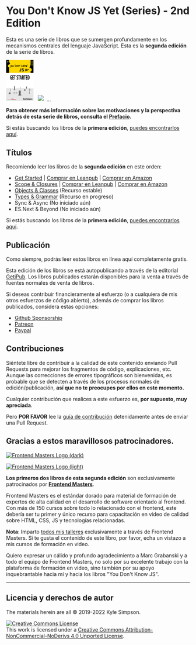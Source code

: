# You Don't Know JS Yet (Series) - 2nd Edition

Esta es una serie de libros que se sumergen profundamente en los mecanismos centrales del lenguaje JavaScript. Esta es la **segunda edición** de la serie de libros.

<a href="https://leanpub.com/ydkjsy-get-started"><img src="get-started/images/cover.png" width="75"></a>&nbsp;&nbsp;
<a href="https://leanpub.com/ydkjsy-scope-closures"><img src="scope-closures/images/cover.png" width="75"></a>&nbsp;&nbsp;...

**Para obtener más información sobre las motivaciones y la perspectiva detrás de esta serie de libros, consulta el [Prefacio](preface.md).**

Si estás buscando los libros de la **primera edición**, [puedes encontrarlos aquí](https://github.com/getify/You-Dont-Know-JS/blob/1st-ed/README.md).

## Títulos

Recomiendo leer los libros de la **segunda edición** en este orden:

* [Get Started](get-started/README.md) | [Comprar en Leanpub](https://leanpub.com/ydkjsy-get-started) | [Comprar en Amazon](https://www.amazon.com/dp/B084BNMN7T)
* [Scope & Closures](scope-closures/README.md) | [Comprar en Leanpub](https://leanpub.com/ydkjsy-scope-closures) | [Comprar en Amazon](https://www.amazon.com/dp/B08634PZ3N)
* [Objects & Classes](objects-classes/README.md) (Recurso estable)
* [Types & Grammar](types-grammar/README.md) (Recurso en progreso)
* Sync & Async (No iniciado aún)
* ES.Next & Beyond (No iniciado aún)

Si estás buscando los libros de la **primera edición**, [puedes encontrarlos aquí](https://github.com/getify/You-Dont-Know-JS/blob/1st-ed/README.md).

## Publicación

Como siempre, podrás leer estos libros en línea aquí completamente gratis.

Esta edición de los libros se está autopublicando a través de la editorial [GetiPub](https://geti.pub). Los libros publicados estarán disponibles para la venta a través de fuentes normales de venta de libros.

Si deseas contribuir financieramente al esfuerzo (o a cualquiera de mis otros esfuerzos de código abierto), además de comprar los libros publicados, considera estas opciones:

* [Github Sponsorship](https://github.com/users/getify/sponsorship)
* [Patreon](https://www.patreon.com/getify)
* [Paypal](https://www.paypal.me/getify)

## Contribuciones

Siéntete libre de contribuir a la calidad de este contenido enviando Pull Requests para mejorar los fragmentos de código, explicaciones, etc. Aunque las correcciones de errores tipográficos son bienvenidas, es probable que se detecten a través de los procesos normales de edición/publicación, **así que no te preocupes por ellos en este momento.**

Cualquier contribución que realices a este esfuerzo es, **por supuesto, muy apreciada**.

Pero **POR FAVOR** lee la [guía de contribución](https://github.com/getify/You-Dont-Know-JS/blob/2nd-ed/CONTRIBUTING.md) detenidamente antes de enviar una Pull Request.

## Gracias a estos maravillosos patrocinadores.

[![Frontend Masters Logo (dark)](https://github.com/getify/You-Dont-Know-JS/blob/2nd-ed/external-logos/fem_logo-light.svg)](https://frontendmasters.com#gh-light-mode-only)

[![Frontend Masters Logo (light)](https://github.com/getify/You-Dont-Know-JS/blob/2nd-ed/external-logos/fem_logo.svg)](https://frontendmasters.com#gh-dark-mode-only)

**Los primeros dos libros de esta segunda edición** son exclusivamente patrocinados por **[Frontend Masters](https://frontendmasters.com)**.

Frontend Masters es el estándar dorado para material de formación de expertos de alta calidad en el desarrollo de software orientado al frontend. Con más de 150 cursos sobre todo lo relacionado con el frontend, este debería ser tu primer y único recurso para capacitación en video de calidad sobre HTML, CSS, JS y tecnologías relacionadas.

**Nota**: Imparto [todos mis talleres](https://frontendmasters.com/kyle-simpson) exclusivamente a través de Frontend Masters. Si te gusta el contenido de este libro, por favor, echa un vistazo a mis cursos de formación en video.

Quiero expresar un cálido y profundo agradecimiento a Marc Grabanski y a todo el equipo de Frontend Masters, no solo por su excelente trabajo con la plataforma de formación en video, sino también por su apoyo inquebrantable hacia mí y hacia los libros "You Don't Know JS".

----

## Licencia y derechos de autor

The materials herein are all &copy; 2019-2022 Kyle Simpson.

<a rel="license" href="http://creativecommons.org/licenses/by-nc-nd/4.0/"><img alt="Creative Commons License" style="border-width:0" src="https://i.creativecommons.org/l/by-nc-nd/4.0/88x31.png" /></a><br />This work is licensed under a <a rel="license" href="http://creativecommons.org/licenses/by-nc-nd/4.0/">Creative Commons Attribution-NonCommercial-NoDerivs 4.0 Unported License</a>.